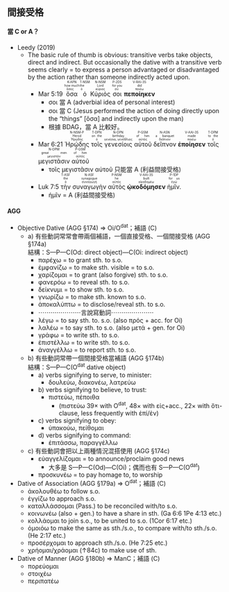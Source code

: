## 間接受格

#### 當 C or A？
- Leedy (2019)
	- The basic rule of thumb is obvious: transitive verbs take objects, direct and indirect. But occasionally the dative with a transitive verb seems clearly = to express a person advantaged or disadvantaged by the action rather than someone indirectly acted upon. 
		- <rt>Mar 5:19</rt>  <RUBY><ruby><ruby>ὅσα<rt>ὅσος</rt></ruby><rt>how much</rt></ruby><rt>K-APN</rt></RUBY> <RUBY><ruby><ruby>ὁ<rt>ὁ</rt></ruby><rt>the</rt></ruby><rt>T-NSM</rt></RUBY> <RUBY><ruby><ruby>Κύριός<rt>κύριος</rt></ruby><rt>Lord</rt></ruby><rt>N-NSM</rt></RUBY> <RUBY><ruby><ruby>σοι<rt>σύ</rt></ruby><rt>for you</rt></ruby><rt>P-2DS</rt></RUBY> <RUBY><ruby><ruby><strong>πεποίηκεν</strong><rt>ποιέω</rt></ruby><rt>did</rt></ruby><rt>V-RAI-3S</rt></RUBY> 
			- σοι 當 A (adverbial idea of personal interest)
			- σοι 當 C (Jesus performed the action of doing directly upon the “things” [ὅσα] and indirectly upon the man)
			- 根據 BDAG，當 A 比較好。
		- <rt>Mar 6:21</rt> <RUBY><ruby><ruby>Ἡρῴδης<rt>Ἡρώδης</rt></ruby><rt>Herod</rt></ruby><rt>N-NSM-P</rt></RUBY> <RUBY><ruby><ruby>τοῖς<rt>ὁ</rt></ruby><rt>on the</rt></ruby><rt>T-DPN</rt></RUBY> <RUBY><ruby><ruby>γενεσίοις<rt>γενέσια, γενέθλιος</rt></ruby><rt>birthday</rt></ruby><rt>N-DPN</rt></RUBY> <RUBY><ruby><ruby>αὐτοῦ<rt>αὐτός</rt></ruby><rt>of him</rt></ruby><rt>P-GSM</rt></RUBY> <RUBY><ruby><ruby>δεῖπνον<rt>δεῖπνον</rt></ruby><rt>a banquet</rt></ruby><rt>N-ASN</rt></RUBY> <RUBY><ruby><ruby><strong>ἐποίησεν</strong><rt>ποιέω</rt></ruby><rt>made</rt></ruby><rt>V-AAI-3S</rt></RUBY> <RUBY><ruby><ruby>τοῖς<rt>ὁ</rt></ruby><rt>to the</rt></ruby><rt>T-DPM</rt></RUBY> <RUBY><ruby><ruby>μεγιστᾶσιν<rt>μεγιστάν</rt></ruby><rt>great men</rt></ruby><rt>N-DPM</rt></RUBY> <RUBY><ruby><ruby>αὐτοῦ<rt>αὐτός</rt></ruby><rt>of him</rt></ruby><rt>P-GSM</rt></RUBY>
			- τοῖς μεγιστᾶσιν αὐτοῦ 只能當 A (利益間接受格)
		- <rt>Luk 7:5</rt> <RUBY><ruby><ruby>τὴν<rt>ὁ</rt></ruby><rt>the</rt></ruby><rt>T-ASF</rt></RUBY> <RUBY><ruby><ruby>συναγωγὴν<rt>συναγωγή</rt></ruby><rt>synagogue</rt></ruby><rt>N-ASF</rt></RUBY> <RUBY><ruby><ruby>αὐτὸς<rt>αὐτός</rt></ruby><rt>he</rt></ruby><rt>P-NSM</rt></RUBY> <RUBY><ruby><ruby><strong>ᾠκοδόμησεν</strong><rt>οἰκοδομέω</rt></ruby><rt>built</rt></ruby><rt>V-AAI-3S</rt></RUBY> <RUBY><ruby><ruby>ἡμῖν.<rt>ἐγώ</rt></ruby><rt>for us</rt></ruby><rt>P-1DP</rt></RUBY> 
			- ἡμῖν = A (利益間接受格)

#### AGG
- Objective Dative (AGG §174) ⇒ Oi/O<sup>dat</sup>；補語 (C)
	- a) 有些動詞常常會帶兩個補語，一個直接受格、一個間接受格 (AGG §174a) </br> 結構：S—P—C(Od: direct object)—C(Oi: indirect object)
		- παρέχω = to grant sth. to s.o.
		- ἐμφανίζω = to make sth. visible = to s.o.
		- χαρίζομαι = to grant (also forgive) sth. to s.o.	
		- φανερόω = to reveal sth. to s.o.
		- δείκνυμι = to show sth. to s.o.
		- γνωρίζω = to make sth. known to s.o.
		- ἀποκαλύπτω = to disclose/reveal sth. to s.o.
		- ⋯⋯⋯⋯⋯⋯⋯言說寫動詞⋯⋯⋯⋯⋯⋯⋯
		- λέγω = to say sth. to. s.o. (also πρός + acc. for Oi)
		- λαλέω = to say sth. to s.o. (also μετά + gen. for Oi)
		- γράφω = to write sth. to s.o.
		- ἐπιστέλλω = to write sth. to s.o.
		- ἀναγγέλλω = to report sth. to s.o.
	- b) 有些動詞常帶一個間接受格當補語 (AGG §174b) </br> 結構：S—P—C(O<sup>dat</sup> dative object)
		- a) verbs signifying to serve, to minister:
			- δουλεύω, διακονέω, λατρεύω
		- b) verbs signifying to believe,  to trust:
			- πιστεύω, πέποιθα 
				- (πιστεύω 39× with O<sup>dat</sup>, 48× with εἰς+acc., 22× with ὅτι-clause, less frequently with ἐπί/ἐν)
		- c) verbs signifying to obey:
			- ὑπακούω, πείθομαι
		- d) verbs signifying to command:
			- ἐπιτάσσω, παραγγέλλω
	- c) 有些動詞會把以上兩種情況混搭使用 (AGG §174c)
		- εὐαγγελίζομαι = to announce/proclaim good news
			- 大多是 S—P—C(Od)—C(Oi)；偶而也有  S—P—C(O<sup>dat</sup>)
		- προσκυνέω = to pay homage to, to worship
- Dative of Association (AGG §179a) ⇒ O<sup>dat</sup>；補語 (C)
	- ἀκολουθέω to follow s.o.
	- ἐγγίζω to approach s.o.
	- καταλλάσσομαι (Pass.) to be reconciled with/to s.o.
	- κοινωνέω (also + gen.) to have a share in sth. (Ga 6:6 1Pe 4:13 etc.)
	- κολλάομαι to join s.o., to be united to s.o. (1Cor 6:17 etc.)
	- ὁμοιόω to make the same as sth./s.o., to compare with/to sth./s.o. (He 2:17 etc.)
	- προσέρχομαι to approach sth./s.o. (He 7:25 etc.)
	- χρήομαι/χράομαι (↑84c) to make use of sth.
- Dative of Manner (AGG §180b)  ⇒ ManC；補語 (C)
	- πορεύομαι
	- στοιχέω
	- περιπατέω


